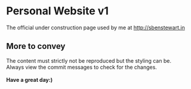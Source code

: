 # Personal Website v1
The official under construction page used by me at http://sbenstewart.in
## More to convey
The content must strictly not be reproduced but the styling can be.
<br>
Always view the commit messages to check for the changes.
<br>
<br>
<b>Have a great day:)</b>
